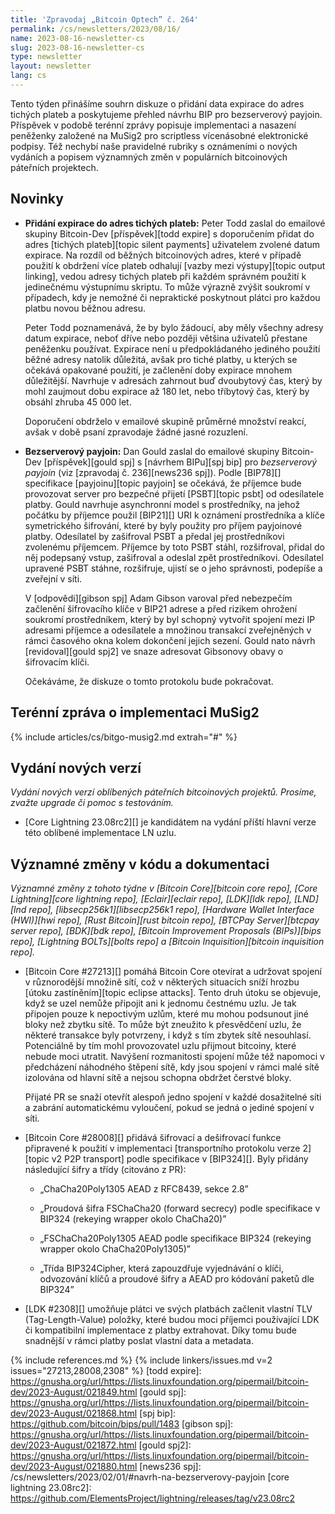 ```yaml
---
title: 'Zpravodaj „Bitcoin Optech” č. 264'
permalink: /cs/newsletters/2023/08/16/
name: 2023-08-16-newsletter-cs
slug: 2023-08-16-newsletter-cs
type: newsletter
layout: newsletter
lang: cs
---
```

Tento týden přinášíme souhrn diskuze o přidání data expirace do adres tichých
plateb a poskytujeme přehled návrhu BIP pro bezserverový payjoin. Příspěvek v
podobě terénní zprávy popisuje implementaci a nasazení peněženky založené na
MuSig2 pro scriptless vícenásobné elektronické podpisy. Též nechybí naše
pravidelné rubriky s oznámeními o nových vydáních a popisem významných změn
v populárních bitcoinových páteřních projektech.

## Novinky

- **Přidání expirace do adres tichých plateb:** Peter Todd
  zaslal do emailové skupiny Bitcoin-Dev [příspěvek][todd expire] s
  doporučením přidat do adres [tichých plateb][topic silent payments]
  uživatelem zvolené datum expirace. Na rozdíl od běžných bitcoinových
  adres, které v případě použití k obdržení více plateb odhalují [vazby mezi
  výstupy][topic output linking], vedou adresy tichých plateb při každém
  správném použití k jedinečnému výstupnímu skriptu. To může výrazně zvýšit
  soukromí v případech, kdy je nemožné či nepraktické poskytnout plátci pro
  každou platbu novou běžnou adresu.

  Peter Todd poznamenává, že by bylo žádoucí, aby měly všechny adresy datum
  expirace, neboť dříve nebo později většina uživatelů přestane peněženku
  používat. Expirace není u předpokládaného jediného použití běžné adresy natolik
  důležitá, avšak pro tiché platby, u kterých se očekává opakované použití,
  je začlenění doby expirace mnohem důležitější. Navrhuje v adresách zahrnout
  buď dvoubytový čas, který by mohl zaujmout dobu expirace až 180 let,
  nebo tříbytový čas, který by obsáhl zhruba 45 000 let.

  Doporučení obdrželo v emailové skupině průměrné množství reakcí, avšak
  v době psaní zpravodaje žádné jasné rozuzlení.

- **Bezserverový payjoin:** Dan Gould zaslal do emailové skupiny Bitcoin-Dev
  [příspěvek][gould spj] s [návrhem BIPu][spj bip] pro _bezserverový payjoin_
  (viz [zpravodaj č. 236][news236 spj]). Podle [BIP78][] specifikace [payjoinu][topic
  payjoin] se očekává, že příjemce bude provozovat server pro bezpečné přijetí
  [PSBT][topic psbt] od odesílatele platby. Gould navrhuje asynchronní model s
  prostředníky, na jehož počátku by příjemce použil [BIP21][] URI k oznámení
  prostředníka a klíče symetrického šifrování, které by byly použity pro
  příjem payjoinové platby. Odesílatel by zašifroval PSBT a předal
  jej prostředníkovi zvolenému příjemcem. Příjemce by toto PSBT stáhl,
  rozšifroval, přidal do něj podepsaný vstup, zašifroval a odeslal zpět
  prostředníkovi. Odesílatel upravené PSBT stáhne, rozšifruje, ujistí se o jeho
  správnosti, podepíše a zveřejní v síti.

  V [odpovědi][gibson spj] Adam Gibson varoval před nebezpečím začlenění šifrovacího
  klíče v BIP21 adrese a před rizikem ohrožení soukromí prostředníkem, který
  by byl schopný vytvořit spojení mezi IP adresami příjemce a odesílatele a
  množinou transakcí zveřejněných v rámci časového okna kolem dokončení jejich
  sezení. Gould nato návrh [revidoval][gould spj2] ve snaze adresovat Gibsonovy
  obavy o šifrovacím klíči.

  Očekáváme, že diskuze o tomto protokolu bude pokračovat.

## Terénní zpráva o implementaci MuSig2

{% include articles/cs/bitgo-musig2.md extrah="#" %}

## Vydání nových verzí

*Vydání nových verzí oblíbených páteřních bitcoinových projektů. Prosíme,
zvažte upgrade či pomoc s testováním.*

- [Core Lightning 23.08rc2][] je kandidátem na vydání příští hlavní verze této
  oblíbené implementace LN uzlu.

## Významné změny v kódu a dokumentaci

*Významné změny z tohoto týdne v [Bitcoin Core][bitcoin core repo], [Core
Lightning][core lightning repo], [Eclair][eclair repo], [LDK][ldk repo],
[LND][lnd repo], [libsecp256k1][libsecp256k1 repo], [Hardware Wallet
Interface (HWI)][hwi repo], [Rust Bitcoin][rust bitcoin repo], [BTCPay
Server][btcpay server repo], [BDK][bdk repo], [Bitcoin Improvement
Proposals (BIPs)][bips repo], [Lightning BOLTs][bolts repo] a
[Bitcoin Inquisition][bitcoin inquisition repo].*

- [Bitcoin Core #27213][] pomáhá Bitcoin Core otevírat a udržovat spojení
  v různorodější množině sítí, což v některých situacích sníží hrozbu
  [útoku zastíněním][topic eclipse attacks]. Tento druh útoku se objevuje,
  když se uzel nemůže připojit ani k jednomu čestnému uzlu. Je tak připojen
  pouze k nepoctivým uzlům, které mu mohou podsunout jiné bloky než zbytku
  sítě. To může být zneužito k přesvědčení uzlu, že některé transakce byly
  potvrzeny, i když s tím zbytek sítě nesouhlasí. Potenciálně by tím mohl
  provozovatel uzlu přijmout bitcoiny, které nebude moci utratit. Navýšení
  rozmanitosti spojení může též napomoci v předcházení náhodného štěpení sítě,
  kdy jsou spojení v rámci malé sítě izolována od hlavní sítě a nejsou schopna
  obdržet čerstvé bloky.

  Přijaté PR se snaží otevřít alespoň jedno spojení v každé dosažitelné síti
  a zabrání automatickému vyloučení, pokud se jedná o jediné spojení v síti.

- [Bitcoin Core #28008][] přidává šifrovací a dešifrovací funkce připravené k
  použití v implementaci [transportního protokolu verze 2][topic v2 P2P transport]
  podle specifikace v [BIP324][]. Byly přidány následující šifry a třídy
  (citováno z PR):

  - „ChaCha20Poly1305 AEAD z RFC8439, sekce 2.8”

  - „Proudová šifra FSChaCha20 (forward secrecy) podle specifikace v
    BIP324 (rekeying wrapper okolo ChaCha20)”

  - „FSChaCha20Poly1305 AEAD podle specifikace BIP324 (rekeying
    wrapper okolo ChaCha20Poly1305)”

  - „Třída BIP324Cipher, která zapouzdřuje vyjednávání o klíči, odvozování
    klíčů a proudové šifry a AEAD pro kódování paketů dle BIP324”

- [LDK #2308][] umožňuje plátci ve svých platbách začlenit vlastní TLV
  (Tag-Length-Value) položky, které budou moci příjemci používající LDK či kompatibilní
  implementace z platby extrahovat. Díky tomu bude snadnější v rámci platby
  poslat vlastní data a metadata.

{% include references.md %}
{% include linkers/issues.md v=2 issues="27213,28008,2308" %}
[todd expire]: https://gnusha.org/url/https://lists.linuxfoundation.org/pipermail/bitcoin-dev/2023-August/021849.html
[gould spj]: https://gnusha.org/url/https://lists.linuxfoundation.org/pipermail/bitcoin-dev/2023-August/021868.html
[spj bip]: https://github.com/bitcoin/bips/pull/1483
[gibson spj]: https://gnusha.org/url/https://lists.linuxfoundation.org/pipermail/bitcoin-dev/2023-August/021872.html
[gould spj2]: https://gnusha.org/url/https://lists.linuxfoundation.org/pipermail/bitcoin-dev/2023-August/021880.html
[news236 spj]: /cs/newsletters/2023/02/01/#navrh-na-bezserverovy-payjoin
[core lightning 23.08rc2]: https://github.com/ElementsProject/lightning/releases/tag/v23.08rc2
